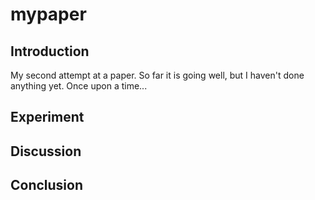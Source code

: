 # mypaper

## Introduction
My second attempt at a paper.
So far it is going well, but I haven't done anything yet.
Once upon a time...

## Experiment

## Discussion

## Conclusion 

